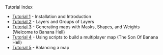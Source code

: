 Tutorial Index

* [Tutorial 1](tutorial1.md) - Installation and Introduction
* [Tutorial 2](tutorial2.md) - Layers and Groups of Layers
* [Tutorial 3](tutorial3.md) - Generating maps with Masks, Shapes, and Weights (Welcome to Banana Hell)
* [Tutorial 4](tutorial4.md) - Using scripts to build a multiplayer map (The Son Of Banana Hell)
* [Tutorial 5](tutorial5.md) - Balancing a map